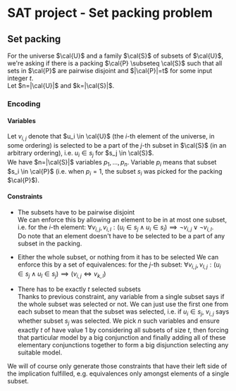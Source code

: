 # SAT project - Set packing problem

## Set packing

For the universe $\cal{U}$ and a family $\cal{S}$ of subsets of $\cal{U}$, we're asking if there is a packing
$\cal{P} \subseteq \cal{S}$ such that all sets in $\cal{P}$ are pairwise disjoint and $|\cal{P}|=t$ for some
input integer $t$.  
Let $n=|\cal{U}|$ and $k=|\cal{S}|$.

### Encoding

#### Variables

Let $v_{i,j}$ denote that $u_i \in \cal{U}$ (the $i$-th element of the universe, in some ordering) is selected
to be a part of the $j$-th subset in $\cal{S}$ (in an arbitrary ordering), i.e. $u_i \in s_j$ for $s_j \in \cal{S}$.  
We have $n=|\cal{S}|$ variables $p_1, ..., p_n$.
Variable $p_i$ means that subset $s_i \in \cal{P}$
(i.e. when $p_i=1$, the subset $s_i$ was picked for the packing $\cal{P}$). 

#### Constraints

- The subsets have to be pairwise disjoint  
We can enforce this by allowing an element to be in at most one subset, i.e.
for the $i$-th element: $\forall v_{i,j}, v_{i,l}: (u_i \in s_j \land u_i \in s_l) \implies \neg v_{i,j} \lor \neg v_{i,l}$.  
Do note that an element doesn't have to be selected to be a part of any subset in the packing.


- Either the whole subset, or nothing from it has to be selected
We can enforce this by a set of equivalences:
for the $j$-th subset: $\forall v_{i,j}, v_{l,j}: (u_i \in s_j \land u_l \in s_j) \implies (v_{i,j} \iff v_{k,l})$


- There has to be exactly $t$ selected subsets  
Thanks to previous constraint, any variable from a single subset says if the whole subset was selected or not. We can just
use the first one from each subset to mean that the subset was selected,
i.e. if $u_i \in s_j$, $v_{i,j}$ says whether subset $s_j$ was selected. We pick $n$ such variables and ensure exactly $t$
of have value $1$ by considering all subsets of size $t$, then forcing that particular model by a big conjunction
and finally adding all of these elementary conjunctions together to form a big disjunction selecting any suitable model.


We will of course only generate those constraints that have their left side of the implication fulfilled,
e.g. equivalences only amongst elements of a single subset.
